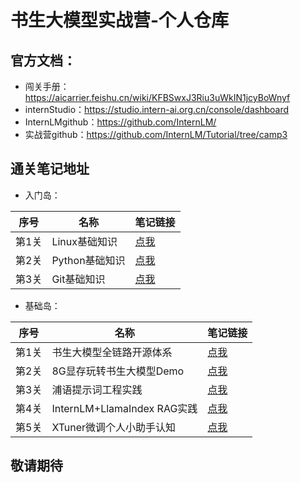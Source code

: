 # 书生大模型实战营-个人仓库

## 官方文档：
- 闯关手册：https://aicarrier.feishu.cn/wiki/KFBSwxJ3Riu3uWkIN1jcyBoWnyf
- internStudio：https://studio.intern-ai.org.cn/console/dashboard
- InternLMgithub：https://github.com/InternLM/
- 实战营github：https://github.com/InternLM/Tutorial/tree/camp3

## 通关笔记地址

- 入门岛：

| 序号  | 名称         | 笔记链接                                                                                          |
|-----|------------|-----------------------------------------------------------------------------------------------|
| 第1关 | Linux基础知识  | [点我](https://blog.csdn.net/weixin_59605625/article/details/141059328)                         |
| 第2关 | Python基础知识 | [点我](https://blog.csdn.net/weixin_59605625/article/details/141060034)                         |
| 第3关 | Git基础知识 | [点我](https://blog.csdn.net/weixin_59605625/article/details/141060904?spm=1001.2014.3001.5501) |

- 基础岛：

| 序号  | 名称         | 笔记链接                          |
|-----|------------|-------------------------------|
| 第1关 | 书生大模型全链路开源体系  | [点我](笔记/L1-01-HelloIntern.md) |
| 第2关 | 8G显存玩转书生大模型Demo  | [点我](笔记/L1-02-demo.md)        |
| 第3关 | 浦语提示词工程实践  | [点我](笔记/L1-03-Prompt.md)      |
| 第4关 | InternLM+LlamaIndex RAG实践 | [点我](笔记/L1-04-LlamaIndex.md)  |
| 第5关 | XTuner微调个人小助手认知  | [点我](笔记/L1-05-XTuner.md)               |


## 敬请期待